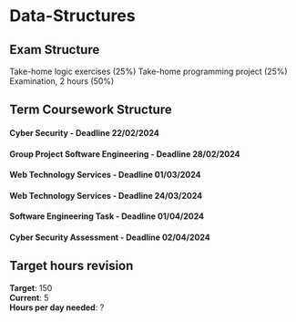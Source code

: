 # Data-Structures

## Exam Structure 
Take-home logic exercises (25%)
Take-home programming project (25%)
Examination, 2 hours (50%)

## Term Coursework Structure 


#### Cyber Security - Deadline 22/02/2024
#### Group Project Software Engineering - Deadline 28/02/2024
#### Web Technology Services - Deadline 01/03/2024
#### Web Technology Services - Deadline 24/03/2024
#### Software Engineering Task - Deadline 01/04/2024
#### Cyber Security Assessment - Deadline 02/04/2024

## Target hours revision 
**Target**: 150 \
**Current**: 5\
**Hours per day needed**: ?
